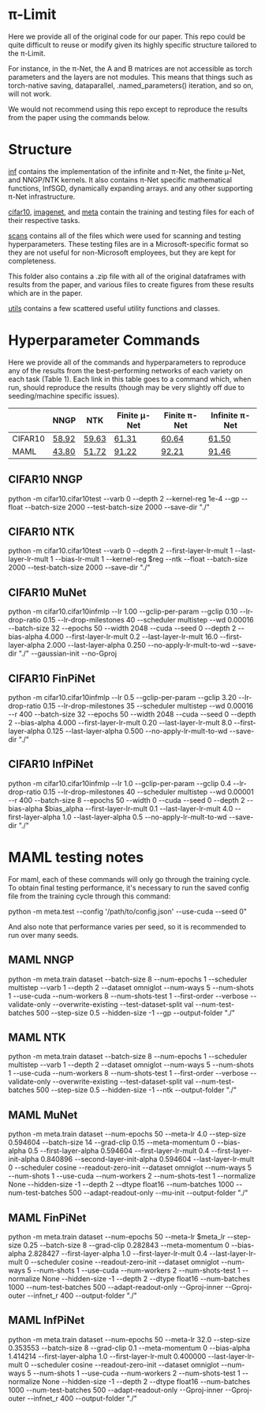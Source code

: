# π-Limit

Here we provide all of the original code for our paper. This repo could be quite difficult to reuse or modify given its highly specific structure tailored to  the π-Limit. 

For instance, in the π-Net, the A and B matrices are not accessible as torch parameters and the layers are not modules. This means that things such as torch-native saving, dataparallel, .named_parameters() iteration, and so on, will not work. 

We would not recommend using this repo except to reproduce the results from the paper using the commands below.

# Structure

[inf](inf) contains the implementation of the infinite and π-Net, the finite μ-Net, and NNGP/NTK kernels. It also contains π-Net specific mathematical functions, InfSGD, dynamically expanding arrays. and any other supporting π-Net infrastructure.

[cifar10](cifar10), [imagenet](imagenet), and [meta](meta) contain the training and testing files for each of their respective tasks. 

[scans](scans) contains all of the files which were used for scanning and testing hyperparameters. These testing files are in a Microsoft-specific format so they are not useful for non-Microsoft employees, but they are kept for completeness.

This folder also contains a .zip file with all of the original dataframes with results from the paper, and various files to create figures from these results which are in the paper.

[utils](utils) contains a few scattered useful utility functions and classes.



# Hyperparameter Commands

Here we provide all of the commands and hyperparameters to reproduce any of the results from the best-performing networks of each variety on each task (Table 1). Each link in this table goes to a command which, when run, should reproduce the results (though may be very slightly off due to seeding/machine specific issues).

|  | NNGP   | NTK | Finite μ-Net  | Finite π-Net | Infinite π-Net | 
| ------------- |---------| --| --| --| --|
| CIFAR10     | [58.92](#cifar10-nngp)  | [ 59.63](#cifar10-ntk) | [61.31](#cifar10-munet) | [60.64](#cifar10-finpinet) |  [61.50](#cifar10-infpinet)| 
| MAML      | [ 43.80](#maml-nngp)  | [ 51.72](#maml-ntk) | [91.22](#maml-munet) | [92.21](#maml-finpinet) |  [ 91.46](#maml-infpinet) | 




## CIFAR10 NNGP

python -m cifar10.cifar10test --varb 0 --depth 2   --kernel-reg 1e-4 --gp --float --batch-size 2000 --test-batch-size 2000  --save-dir "./"

## CIFAR10 NTK

python -m cifar10.cifar10test --varb 0 --depth 2 --first-layer-lr-mult 1 --last-layer-lr-mult 1 --bias-lr-mult 1 --kernel-reg $reg --ntk --float --batch-size 2000 --test-batch-size 2000  --save-dir "./"

## CIFAR10 MuNet

python -m cifar10.cifar10infmlp --lr 1.00 --gclip-per-param --gclip 0.10 --lr-drop-ratio 0.15 --lr-drop-milestones 40 --scheduler multistep --wd 0.00016 --batch-size 32 --epochs 50 --width 2048 --cuda --seed 0  --depth 2 --bias-alpha 4.000 --first-layer-lr-mult 0.2 --last-layer-lr-mult 16.0 --first-layer-alpha 2.000 --last-layer-alpha 0.250 --no-apply-lr-mult-to-wd --save-dir "./" --gaussian-init --no-Gproj

## CIFAR10 FinPiNet

python -m cifar10.cifar10infmlp --lr 0.5 --gclip-per-param --gclip 3.20 --lr-drop-ratio 0.15 --lr-drop-milestones 35 --scheduler multistep --wd 0.00016 --r 400 --batch-size 32 --epochs 50 --width 2048 --cuda --seed 0  --depth 2 --bias-alpha 4.000 --first-layer-lr-mult 0.20 --last-layer-lr-mult 8.0 --first-layer-alpha 0.125 --last-layer-alpha 0.500 --no-apply-lr-mult-to-wd --save-dir "./"

## CIFAR10 InfPiNet

python -m cifar10.cifar10infmlp --lr 1.0 --gclip-per-param --gclip 0.4 --lr-drop-ratio 0.15 --lr-drop-milestones 40 --scheduler multistep --wd 0.00001 --r 400 --batch-size 8 --epochs 50 --width 0 --cuda --seed 0  --depth 2 --bias-alpha $bias_alpha --first-layer-lr-mult 0.1 --last-layer-lr-mult 4.0 --first-layer-alpha 1.0 --last-layer-alpha 0.5 --no-apply-lr-mult-to-wd --save-dir "./"



# MAML testing notes

For maml, each of these commands will only go through the training cycle. To obtain final testing performance, it's necessary to run the saved config file from the training cycle through this command:

python -m meta.test --config '/path/to/config.json' --use-cuda --seed 0"

And also note that performance varies per seed, so it is recommended to run over many seeds.


## MAML NNGP

python -m meta.train dataset --batch-size 8 --num-epochs 1 --scheduler multistep --varb 1 --depth 2 --dataset omniglot --num-ways 5 --num-shots 1 --use-cuda --num-workers 8 --num-shots-test 1 --first-order --verbose --validate-only --overwrite-existing --test-dataset-split val --num-test-batches 500 --step-size 0.5 --hidden-size -1 --gp --output-folder  "./"

## MAML NTK

python -m meta.train dataset --batch-size 8 --num-epochs 1 --scheduler multistep --varb 1 --depth 2 --dataset omniglot --num-ways 5 --num-shots 1 --use-cuda --num-workers 8 --num-shots-test 1 --first-order --verbose --validate-only --overwrite-existing --test-dataset-split val --num-test-batches 500 --step-size 0.5 --hidden-size -1 --ntk --output-folder  "./"

## MAML MuNet

python -m meta.train dataset --num-epochs 50 --meta-lr  4.0 --step-size 0.594604 --batch-size 14 --grad-clip 0.15 --meta-momentum 0 --bias-alpha  0.5 --first-layer-alpha  0.594604 --first-layer-lr-mult 0.4 --first-layer-init-alpha  0.840896 --second-layer-init-alpha 0.594604 --last-layer-lr-mult 0 --scheduler cosine --readout-zero-init --dataset omniglot --num-ways 5 --num-shots 1 --use-cuda --num-workers 2 --num-shots-test 1  --normalize None --hidden-size -1 --depth 2 --dtype float16 --num-batches 1000  --num-test-batches 500 --adapt-readout-only --mu-init  --output-folder  "./"

## MAML FinPiNet

python -m meta.train dataset --num-epochs 50 --meta-lr $meta_lr --step-size 0.25 --batch-size 8 --grad-clip 0.282843 --meta-momentum 0 --bias-alpha  2.828427  --first-layer-alpha 1.0 --first-layer-lr-mult 0.4 --last-layer-lr-mult 0 --scheduler cosine --readout-zero-init --dataset omniglot --num-ways 5 --num-shots 1 --use-cuda --num-workers 2 --num-shots-test 1  --normalize None --hidden-size -1 --depth 2 --dtype float16 --num-batches 1000  --num-test-batches 500 --adapt-readout-only --Gproj-inner  --Gproj-outer  --infnet_r 400  --output-folder  "./"

## MAML InfPiNet

python -m meta.train dataset --num-epochs 50 --meta-lr 32.0 --step-size 0.353553 --batch-size 8 --grad-clip  0.1   --meta-momentum 0 --bias-alpha 1.414214 --first-layer-alpha 1.0 --first-layer-lr-mult 0.400000 --last-layer-lr-mult 0 --scheduler cosine --readout-zero-init --dataset omniglot --num-ways 5 --num-shots 1 --use-cuda --num-workers 2 --num-shots-test 1  --normalize None --hidden-size -1 --depth 2 --dtype float16 --num-batches 1000  --num-test-batches 500 --adapt-readout-only --Gproj-inner  --Gproj-outer  --infnet_r 400  --output-folder  "./"






